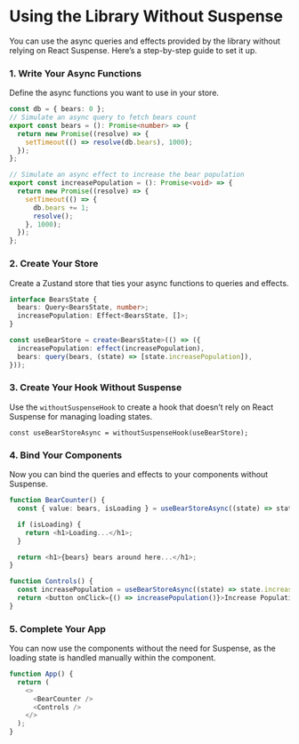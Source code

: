 # Using the Library Without Suspense

You can use the async queries and effects provided by the library without relying on React Suspense. Here’s a step-by-step guide to set it up.

### 1. Write Your Async Functions

Define the async functions you want to use in your store.

```typescript
const db = { bears: 0 };
// Simulate an async query to fetch bears count
export const bears = (): Promise<number> => {
  return new Promise((resolve) => {
    setTimeout(() => resolve(db.bears), 1000);
  });
};

// Simulate an async effect to increase the bear population
export const increasePopulation = (): Promise<void> => {
  return new Promise((resolve) => {
    setTimeout(() => {
      db.bears += 1;
      resolve();
    }, 1000);
  });
};
```

### 2. Create Your Store

Create a Zustand store that ties your async functions to queries and effects.

```typescript
interface BearsState {
  bears: Query<BearsState, number>;
  increasePopulation: Effect<BearsState, []>;
}

const useBearStore = create<BearsState>(() => ({
  increasePopulation: effect(increasePopulation),
  bears: query(bears, (state) => [state.increasePopulation]),
}));
```

### 3. Create Your Hook Without Suspense

Use the `withoutSuspenseHook` to create a hook that doesn’t rely on React Suspense for managing loading states.

```
const useBearStoreAsync = withoutSuspenseHook(useBearStore);
```

### 4. Bind Your Components

Now you can bind the queries and effects to your components without Suspense.

```typescript
function BearCounter() {
  const { value: bears, isLoading } = useBearStoreAsync((state) => state.bears);

  if (isLoading) {
    return <h1>Loading...</h1>;
  }

  return <h1>{bears} bears around here...</h1>;
}

function Controls() {
  const increasePopulation = useBearStoreAsync((state) => state.increasePopulation);
  return <button onClick={() => increasePopulation()}>Increase Population</button>;
}
```

### 5. Complete Your App

You can now use the components without the need for Suspense, as the loading state is handled manually within the component.

```typescript
function App() {
  return (
    <>
      <BearCounter />
      <Controls />
    </>
  );
}
```
